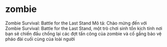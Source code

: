 # zombie
Zombie Survival: Battle for the Last Stand Mô tả: Chào mừng đến với Zombie Survival: Battle for the Last Stand, một trò chơi sinh tồn kịch tính nơi bạn sẽ chiến đấu chống lại các đợt tấn công của zombie và cố gắng bảo vệ pháo đài cuối cùng của loài người

